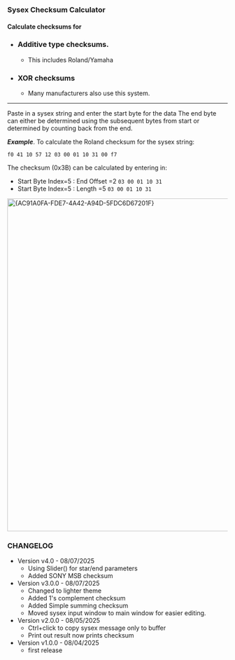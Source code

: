### Sysex Checksum Calculator

#### Calculate checksums for 

- ### Additive type checksums.
    - This includes Roland/Yamaha
- ### XOR checksums
    - Many manufacturers also use this system.

----
Paste in a sysex string and enter the start byte for the data
The end byte can either be determined using the subsequent bytes from start
or determined by counting back from the end.

***Example***. To calculate the Roland checksum for the sysex string:

````f0 41 10 57 12 03 00 01 10 31 00 f7````

The checksum (0x3B) can be calculated by entering in:

- Start Byte Index=5 : End Offset =2 `03 00 01 10 31`
- Start Byte Index=5 : Length =5 `03 00 01 10 31`

<img width="947" height="760" alt="{AC91A0FA-FDE7-4A42-A94D-5FDC6D67201F}" src="https://github.com/user-attachments/assets/1ba99780-cf25-4a6a-9d5c-41ba5ebcb4a5" />

### CHANGELOG

- Version v4.0 -  08/07/2025
    - Using Slider() for star/end parameters
    - Added SONY MSB checksum
- Version v3.0.0 -  08/07/2025
    - Changed to lighter theme
    - Added 1's complement checksum
    - Added Simple summing checksum
    - Moved sysex input window to main window for easier editing.
- Version v2.0.0 -  08/05/2025
    - Ctrl+click to copy sysex message only to buffer
    - Print out result now prints checksum
- Version v1.0.0 -  08/04/2025
    - first release

